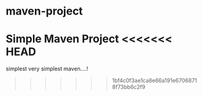 # maven-project

Simple Maven Project
<<<<<<< HEAD
=======
simplest very simplest maven....!
>>>>>>> 1bf4c0f3ae1ca8e66a191e67068718f73bb6c2f9
